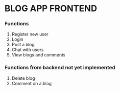 # BLOG APP FRONTEND
### Functions
1. Register new user
2. Login
3. Post a blog
4. Chat with users
5. View blogs and comments

### Functions from backend not yet implemented
1. Delete blog
2. Comment on a blog